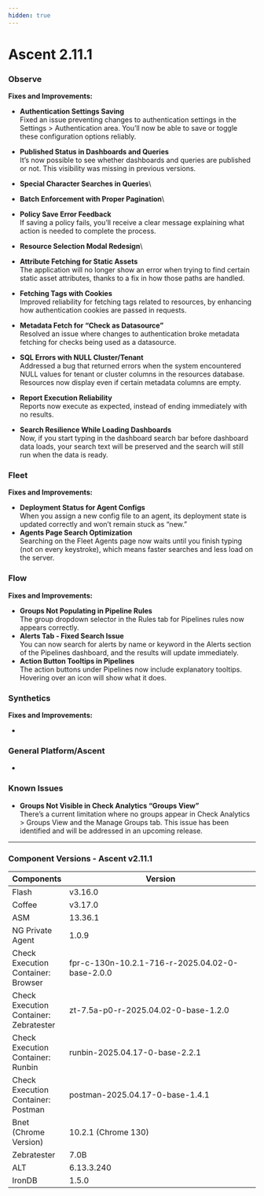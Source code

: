 ```yaml
---
hidden: true
---
```


# Ascent 2.11.1

### Observe <a href="#observe" id="observe"></a>

**Fixes and Improvements:**

* **Authentication Settings Saving**\
  Fixed an issue preventing changes to authentication settings in the Settings > Authentication area. You’ll now be able to save or toggle these configuration options reliably.
* **Published Status in Dashboards and Queries**\
  It’s now possible to see whether dashboards and queries are published or not. This visibility was missing in previous versions.
* **Special Character Searches in Queries**\

* **Batch Enforcement with Proper Pagination**\

* **Policy Save Error Feedback**\
  If saving a policy fails, you’ll receive a clear message explaining what action is needed to complete the process.
* **Resource Selection Modal Redesign**\

* **Attribute Fetching for Static Assets**\
  The application will no longer show an error when trying to find certain static asset attributes, thanks to a fix in how those paths are handled.
* **Fetching Tags with Cookies**\
  Improved reliability for fetching tags related to resources, by enhancing how authentication cookies are passed in requests.
* **Metadata Fetch for “Check as Datasource”**\
  Resolved an issue where changes to authentication broke metadata fetching for checks being used as a datasource.
* **SQL Errors with NULL Cluster/Tenant**\
  Addressed a bug that returned errors when the system encountered NULL values for tenant or cluster columns in the resources database. Resources now display even if certain metadata columns are empty.
* **Report Execution Reliability**\
  Reports now execute as expected, instead of ending immediately with no results.
* **Search Resilience While Loading Dashboards**\
  Now, if you start typing in the dashboard search bar before dashboard data loads, your search text will be preserved and the search will still run when the data is ready.

### Fleet <a href="#fleet" id="fleet"></a>

**Fixes and Improvements:**

* **Deployment Status for Agent Configs**\
  When you assign a new config file to an agent, its deployment state is updated correctly and won’t remain stuck as “new.”
* **Agents Page Search Optimization**\
  Searching on the Fleet Agents page now waits until you finish typing (not on every keystroke), which means faster searches and less load on the server.

### Flow <a href="#flow" id="flow"></a>

**Fixes and Improvements:**

* **Groups Not Populating in Pipeline Rules**\
  The group dropdown selector in the Rules tab for Pipelines rules now appears correctly.
* **Alerts Tab - Fixed Search Issue**\
  You can now search for alerts by name or keyword in the Alerts section of the Pipelines dashboard, and the results will update immediately.
* **Action Button Tooltips in Pipelines**\
  The action buttons under Pipelines now include explanatory tooltips. Hovering over an icon will show what it does.

### Synthetics <a href="#synthetics" id="synthetics"></a>

**Fixes and Improvements:**

*

### General Platform/Ascent <a href="#general-platformascent" id="general-platformascent"></a>

*

### Known Issues <a href="#known-issues" id="known-issues"></a>

* **Groups Not Visible in Check Analytics “Groups View”**\
  There’s a current limitation where no groups appear in Check Analytics > Groups View and the Manage Groups tab. This issue has been identified and will be addressed in an upcoming release.

***

### Component Versions - Ascent v2.11.1

<table><thead><tr><th>Components</th><th width="410">Version</th></tr></thead><tbody><tr><td>Flash</td><td>v3.16.0</td></tr><tr><td>Coffee</td><td>v3.17.0</td></tr><tr><td>ASM</td><td>13.36.1</td></tr><tr><td>NG Private Agent</td><td>1.0.9</td></tr><tr><td>Check Execution Container: Browser</td><td>fpr-c-130n-10.2.1-716-r-2025.04.02-0-base-2.0.0</td></tr><tr><td>Check Execution Container: Zebratester</td><td>zt-7.5a-p0-r-2025.04.02-0-base-1.2.0</td></tr><tr><td>Check Execution Container: Runbin</td><td>runbin-2025.04.17-0-base-2.2.1</td></tr><tr><td>Check Execution Container: Postman</td><td>postman-2025.04.17-0-base-1.4.1</td></tr><tr><td>Bnet (Chrome Version)</td><td>10.2.1 (Chrome 130)</td></tr><tr><td>Zebratester</td><td>7.0B</td></tr><tr><td>ALT</td><td>6.13.3.240</td></tr><tr><td>IronDB</td><td>1.5.0</td></tr></tbody></table>


